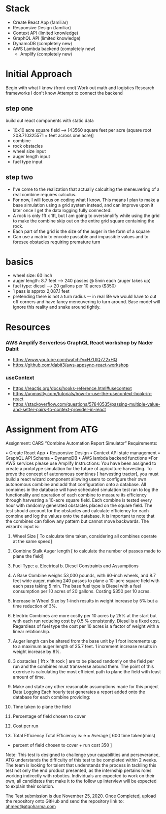 # Stack

- Create React App (familiar)
- Responsive Design (familiar)
- Context API (limited knowledge)
- GraphQL API (limited knowledge)
- DynamoDB (completely new)
- AWS Lambda backend (completely new)
  - Amplify (completely new)

# Initial Approach

Begin with what I know (front-end)
Work out math and logistics
Research frameworks I don't know
Attempt to connect the backend

## step one

build out react components with static data

- 10x10 acre square field --> [43560 square feet per acre (square root 208.710325571 = feet across one acre)]
- combine
- rock obstacles
- wheel size input
- auger length input
- fuel type input

## step two

- I've come to the realization that actually calculting the meneuvering of a real combine requires calculus.
- For now, I will focus on coding what I know. This means I plan to make a base simulation using a grid system instead, and can improve upon it later once I get the data logging fully connected.
- A rock is only 1ft x 1ft, but I am going to oversimplify while using the grid to make the combine skip out on the entire grid square containing the rock.
- Each part of the grid is the size of the auger in the form of a square
- Can use a matrix to encode passable and impassible values and to foresee obstacles requiring premature turn

# basics

- wheel size: 60 inch
- auger length: 8.7 feet --> 240 passes @ 5min each (auger takes up)
- fuel type: diesel --> 20 gallons per 10 acres (\$350)
- 1 pass is approx 2,087.1 feet
- pretending there is not a turn radius -- in real life we would have to cut off corners and have fancy meneuvering to turn around. Base model will ignore this reality and snake around tightly.

# Resources

### AWS Amplify Serverless GraphQL React workshop by Nader Dabit

- https://www.youtube.com/watch?v=HZUlQ7Z2xHQ
- https://github.com/dabit3/aws-appsync-react-workshop

### useContext

- https://reactjs.org/docs/hooks-reference.html#usecontext
- https://upmostly.com/tutorials/how-to-use-the-usecontext-hook-in-react
- https://stackoverflow.com/questions/57840535/passing-multiple-value-and-setter-pairs-to-context-provider-in-react

# Assignment from ATG

Assignment: CARS “Combine Automation Report Simulator”
Requirements:

• Create React App
• Responsive Design
• Context API state management
• GraphQL API Schema
• DynamoDB
• AWS lambda backend functions
\*For AWS services please use Amplify
Instructions:
You have been assigned to create a prototype simulation for the future of agriculture
harvesting. To prove the concept of autonomous combines [ harvesting tractor], you must build
a react wizard component allowing users to configure their own autonomous combine and add
that configuration onto a database. All combines in the database will have scheduled simulation
test ran to log the functionality and operation of each combine to measure its efficiency
through harvesting a 10-acre square field.
Each combine is tested every hour with randomly generated obstacles placed on the square
field. The test should account for the obstacles and calculate efficiency for each combine and
log the values onto the database. It is important to note that the combines can follow any
pattern but cannot move backwards.
The wizard’s input is:

1. Wheel Size [ To calculate time taken, considering all combines operate at the same
   speed]
2. Combine Stalk Auger length [ to calculate the number of passes made to plane the field]
3. Fuel Type:
   a. Electrical
   b. Diesel
   Constraints and Assumptions
4. A Base Combine weighs 53,000 pounds, with 60-inch wheels, and 8.7 feet wide auger,
   making 240 passes to plane a 10-acre square field with each pass taking 5 min. The base
   fuel type is Diesel with a fuel consumption per 10 acres of 20 gallons. Costing \$350 per
   10 acres.

5. Increase in Wheel Size by 1-inch results in weight increase by 5% but a time reduction of
   3%.
6. Electric Combines are more costly per 10 acres by 25% at the start but with each run
   reducing cost by 0.5 % consistently. Diesel is a fixed cost. Regardless of fuel type the
   cost per 10 acres is a factor of weight with a linear relationship.
7. Auger length can be altered from the base unit by 1 foot increments up to a maximum
   auger length of 25.7 feet. 1 increment increase results in weight increase by 8%.
8. 3 obstacles [ 1ft x 1ft rock ] are to be placed randomly on the field per run and the
   combines must transverse around them. The point of this exercise is calculating the
   most efficient path to plane the field with least amount of time.
9. Make and state any other reasonable assumptions made for this project
   Data Logging
   Each hourly test generates a report added onto the database for each combine providing:
10. Time taken to plane the field
11. Percentage of field chosen to cover
12. Cost per run
13. Total Efficiency
    Total Efficiency is:
    e = Average [
    600
    time taken(mins)

- percent of field chosen to cover +
  run cost
  350
  ]

Note: This test is designed to challenge your capabilities and perseverance, ATG understands
the difficulty of this test to be completed within 2 weeks. The team is looking for talent that
understands the process in tackling this test not only the end product presented, as the
internship pertains roles working indirectly with robotics.
Individuals are expected to work on their own, all candidates that make it to the follow up
interview will be expected to explain their solution.

The Test submission is due November 25, 2020. Once Completed, upload the repository onto
GitHub and send the repository link to: ahmed@atgpharma.com
